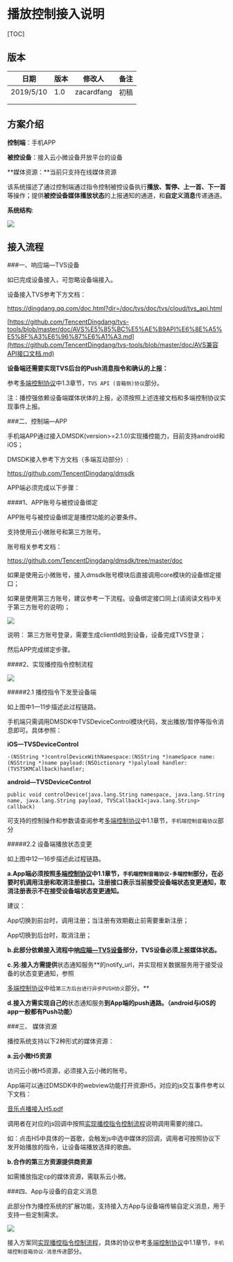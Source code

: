 # 播放控制接入说明

[TOC]

## 版本

| 日期      | 版本 | 修改人     | 备注 |
| --------- | ---- | ---------- | ---- |
| 2019/5/10 | 1.0  | zacardfang | 初稿 |
|           |      |            |      |
|           |      |            |      |



## 方案介绍

**控制端**：手机APP

**被控设备**：接入云小微设备开放平台的设备

**媒体资源：**当前只支持在线媒体资源

该系统描述了通过控制端通过指令控制被控设备执行**播放、暂停、上一首、下一首**等操作；提供**被控设备媒体播放状态**的上报通知的通道，和**自定义消息**传递通道。



**系统结构**:

![](images/架构.jpg)



## 接入流程

###一、响应端—TVS设备

如已完成设备接入，可忽略设备端接入。

设备接入TVS参考下方文档：

https://dingdang.qq.com/doc.html?dir=/doc/tvs/doc/tvs/cloud/tvs_api.html

[https://github.com/TencentDingdang/tvs-tools/blob/master/doc/AVS%E5%85%BC%E5%AE%B9API%E6%8E%A5%E5%8F%A3%E6%96%87%E6%A1%A3.md](https://github.com/TencentDingdang/tvs-tools/blob/master/doc/AVS兼容API接口文档.md)

**设备端还需要实现TVS后台的Push消息指令和确认的上报：**

参考[多端控制协议](多端控制接入协议.md)中1.3章节，`TVS API (音箱侧)协议`部分。

注：播控强依赖设备端媒体状体的上报，必须按照上述连接文档和多端控制协议实现事件上报。

###二、控制端—APP

手机端APP通过接入DMSDK(version>=2.1.0)实现播控能力，目前支持android和iOS；

DMSDK接入参考下方文档（多端互动部分）:

https://github.com/TencentDingdang/dmsdk

APP端必须完成以下步骤：

####1、APP账号与被控设备绑定

APP账号与被控设备绑定是播控功能的必要条件。

支持使用云小微账号和第三方账号。

账号相关参考文档：

https://github.com/TencentDingdang/dmsdk/tree/master/doc

如果是使用云小微账号，接入dmsdk账号模块后直接调用core模块的设备绑定接口；

如果是使用第三方账号，建议参考一下流程。设备绑定接口同上(请阅读文档中关于第三方账号的说明)；

![](images/绑定.jpg)

说明：
第三方账号登录，需要生成clientId给到设备，设备完成TVS登录；

然后APP完成绑定步骤。

####2、实现播控指令控制流程

![](images/播控.jpg)

#####2.1 播控指令下发至设备端

如上图中1—11步描述此过程链路。

手机端只需调用DMSDK中TVSDeviceControl模块代码，发出播放/暂停等指令消息即可。具体参照：

**iOS—TVSDeviceControl**

```
-(NSString *)controlDeviceWithNamespace:(NSString *)nameSpace name:(NSString *)name payload:(NSDictionary *)palyload handler:(TVSTSKMCallback)handler;
```

**android—TVSDeviceControl**

```
public void controlDevice(java.lang.String namespace, java.lang.String name, java.lang.String payload, TVSCallback1<java.lang.String> callback)
```

可支持的控制操作和参数请查阅参考[多端控制协议](多端控制接入协议.md)中1.1章节，`手机端控制音箱协议`部分

#####2.2 设备端播放状态变更

如上图中12—16步描述此过程链路。

**a.App端必须按照[多端控制协议](多端控制接入协议.md)中1.1章节，`手机端控制音箱协议-多端控制`部分，在必要时机调用注册和取消注册接口。注册接口表示当前接受设备端状态变更通知，取消注册表示不在接受设备端状态变更通知。**

建议：

App切换到前台时，调用注册；当注册有效期截止前需要重新注册；

App切换到后台时，取消注册；

**b.此部分依赖接入流程中[响应端—TVS设备](#一、响应端—TVS设备)部分，TVS设备必须上报媒体状态。**

**c.另:接入方需提供**状态通知服务**的notify_url，并实现相关数据服务用于接受设备的状态变更通知，参照

[多端控制协议](多端控制接入协议.md)中给`第三方后台进行异步PUSH协义`部分。**

**d.接入方需实现自己的**状态通知服务**到App端的push通路。（android与iOS的app一般都有Push功能）**



###三、 媒体资源

播控系统支持以下2种形式的媒体资源：

**a.云小微H5资源**

访问云小微H5资源，必须接入云小微的账号。

App端可以通过DMSDK中的webview功能打开资源H5，对应的js交互事件参考以下文档：

[音乐点播接入H5.pdf](音乐点播接入H5.pdf)

调用者在对应的js回调中按照[实现播控指令控制流程](#2、实现播控指令控制流程)说明调用需要的接口。

如：点击H5中具体的一首歌，会触发js中选中媒体的回调，调用者可按照协议下发开始播放的指令，让设备端播放选择的歌曲。

**b.合作的第三方资源提供商资源**

如需播放指定cp的媒体资源，需联系云小微。



###四、App与设备的自定义消息

此部分作为播控系统的扩展功能，支持接入方App与设备端传输自定义消息，用于支持一些定制需求。

![](images/扩展通道.png)

接入方案同[实现播控指令控制流程](#2、实现播控指令控制流程)，具体的协议参考[多端控制协议](多端控制接入协议.md)中1.1章节，`手机端控制音箱协议-消息传递`部分。

